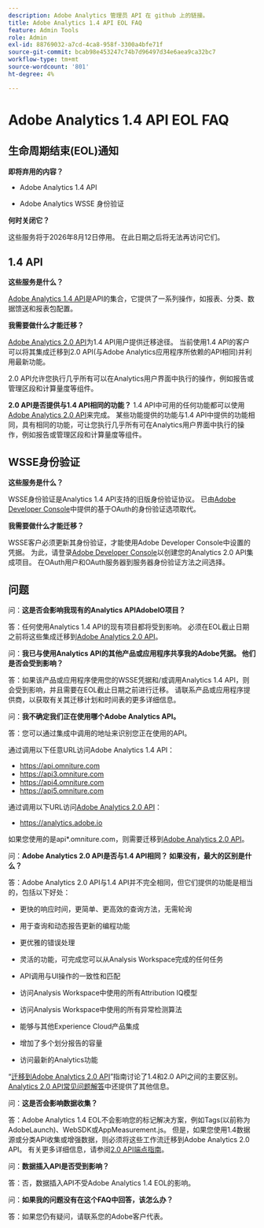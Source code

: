 ```yaml
---
description: Adobe Analytics 管理员 API 在 github 上的链接。
title: Adobe Analytics 1.4 API EOL FAQ
feature: Admin Tools
role: Admin
exl-id: 88769032-a7cd-4ca8-958f-3300a4bfe71f
source-git-commit: bcab98e453247c74b7d96497d34e6aea9ca32bc7
workflow-type: tm+mt
source-wordcount: '801'
ht-degree: 4%

---
```


# Adobe Analytics 1.4 API EOL FAQ

## 生命周期结束(EOL)通知

**即将弃用的内容？**

* Adobe Analytics 1.4 API

* Adobe Analytics WSSE 身份验证

**何时关闭它？**

这些服务将于2026年8月12日停用。 在此日期之后将无法再访问它们。

## 1.4 API

**这些服务是什么？**

[Adobe Analytics 1.4 API](https://developer.adobe.com/analytics-apis/docs/1.4/)是API的集合，它提供了一系列操作，如报表、分类、数据馈送和报表包配置。

**我需要做什么才能迁移？**

[Adobe Analytics 2.0 API](https://developer.adobe.com/analytics-apis/docs/2.0/)为1.4 API用户提供迁移途径。 当前使用1.4 API的客户可以将其集成迁移到2.0 API(与Adobe Analytics应用程序所依赖的API相同)并利用最新功能。

2.0 API允许您执行几乎所有可以在Analytics用户界面中执行的操作，例如报告或管理区段和计算量度等组件。

**2.0 API是否提供与1.4 API相同的功能？**
1.4 API中可用的任何功能都可以使用[Adobe Analytics 2.0 API](https://developer.adobe.com/analytics-apis/docs/2.0/)来完成。 某些功能提供的功能与1.4 API中提供的功能相同，具有相同的功能，可让您执行几乎所有可在Analytics用户界面中执行的操作，例如报告或管理区段和计算量度等组件。

## WSSE身份验证

**这些服务是什么？**

WSSE身份验证是Analytics 1.4 API支持的旧版身份验证协议。 已由[Adobe Developer Console](https://developer.adobe.com/console/home)中提供的基于OAuth的身份验证选项取代。

**我需要做什么才能迁移？**

WSSE客户必须更新其身份验证，才能使用Adobe Developer Console中设置的凭据。 为此，请登录[Adobe Developer Console](https://developer.adobe.com/console/home)以创建您的Analytics 2.0 API集成项目。 在OAuth用户和OAuth服务器到服务器身份验证方法之间选择。

## 问题

问：**这是否会影响我现有的Analytics APIAdobeIO项目？**

答：任何使用Analytics 1.4 API的现有项目都将受到影响。 必须在EOL截止日期之前将这些集成迁移到[Adobe Analytics 2.0 API](https://developer.adobe.com/analytics-apis/docs/2.0/)。

问：**我已与使用Analytics API的其他产品或应用程序共享我的Adobe凭据。 他们是否会受到影响？**

答：如果该产品或应用程序使用您的WSSE凭据和/或调用Analytics 1.4 API，则会受到影响，并且需要在EOL截止日期之前进行迁移。 请联系产品或应用程序提供商，以获取有关其迁移计划和时间表的更多详细信息。

问：**我不确定我们正在使用哪个Adobe Analytics API。**

答：您可以通过集成中调用的地址来识别您正在使用的API。

通过调用以下任意URL访问Adobe Analytics 1.4 API：
* https://api.omniture.com
* https://api3.omniture.com
* https://api4.omniture.com
* https://api5.omniture.com

通过调用以下URL访问[Adobe Analytics 2.0 API](https://developer.adobe.com/analytics-apis/docs/2.0/)：
* https://analytics.adobe.io

如果您使用的是api*.omniture.com，则需要迁移到[Adobe Analytics 2.0 API](https://developer.adobe.com/analytics-apis/docs/2.0/)。

问：**Adobe Analytics 2.0 API是否与1.4 API相同？ 如果没有，最大的区别是什么？**

答：Adobe Analytics 2.0 API与1.4 API并不完全相同，但它们提供的功能是相当的，包括以下好处：

* 更快的响应时间，更简单、更高效的查询方法，无需轮询

* 用于查询和动态报告更新的编程功能

* 更优雅的错误处理

* 灵活的功能，可完成您可以从Analysis Workspace完成的任何任务

* API调用与UI操作的一致性和匹配

* 访问Analysis Workspace中使用的所有Attribution IQ模型

* 访问Analysis Workspace中使用的所有异常检测算法

* 能够与其他Experience Cloud产品集成

* 增加了多个划分报告的容量

* 访问最新的Analytics功能

“[迁移到Adobe Analytics 2.0 API](https://developer.adobe.com/analytics-apis/docs/2.0/guides/migration/)”指南讨论了1.4和2.0 API之间的主要区别。 [Analytics 2.0 API常见问题解答](https://developer.adobe.com/analytics-apis/docs/2.0/guides/faq/)中还提供了其他信息。

问：**这是否会影响数据收集？**

答：Adobe Analytics 1.4 EOL不会影响您的标记解决方案，例如Tags(以前称为AdobeLaunch)、WebSDK或AppMeasurement.js。 但是，如果您使用1.4数据源或分类API收集或增强数据，则必须将这些工作流迁移到Adobe Analytics 2.0 API。 有关更多详细信息，请参阅[2.0 API端点指南](https://developer.adobe.com/analytics-apis/docs/2.0/guides/endpoints/)。

问：**数据插入API是否受到影响？**

答：否，数据插入API不受Adobe Analytics 1.4 EOL的影响。

问：**如果我的问题没有在这个FAQ中回答，该怎么办？**

答：如果您仍有疑问，请联系您的Adobe客户代表。
